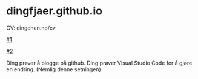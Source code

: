 # dingfjaer.github.io

CV: dingchen.no/cv

[#1](2024-05-06-dingsinforstblogg.md)

[#2](2024-05-06-dingsandreblogg.md)


Ding prøver å blogge på github.
Ding prøver Visual Studio Code for å gjøre en endring. (Nemlig denne setningen)

